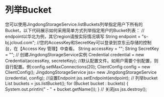 # **列举Bucket**

您可以使用JingdongStorageService.listBuckets列举指定用户下所有的Bucket，以下代码展示如何采用简单方式列举指定用户的Bucket列表：
// endpoint以华北为例，其它region请按实际情况填写
String endpoint = "s-bj.jcloud.com";
//您的AccessKey和SecretKey可以登录到京东云存储的控制台，在【Access Key 管理】中查看。
String accessKey = "<yourAccessKey>";
String SecretKey = "<yourSecretKey>";
// 创建JingdongStorageService实例
Credential credential = new Credential(accessKey, secreteKey);
//默认配置文件。如用户需要个别配置，则自行配置。例:config.setMaxConnections(20);
ClientConfig config = new ClientConfig();
JingdongStorageService jss= new JingdongStorageService (credential, config);
//设置Endpoint
jss.setEndpoint(endpoint);
// 列举bucket
List<Bucket> buckets = jss.listBucket();
for (Bucket bucket : buckets) {
System.out.println(" - " + bucket.getName());
}
// 关闭jss
jss.destroy();